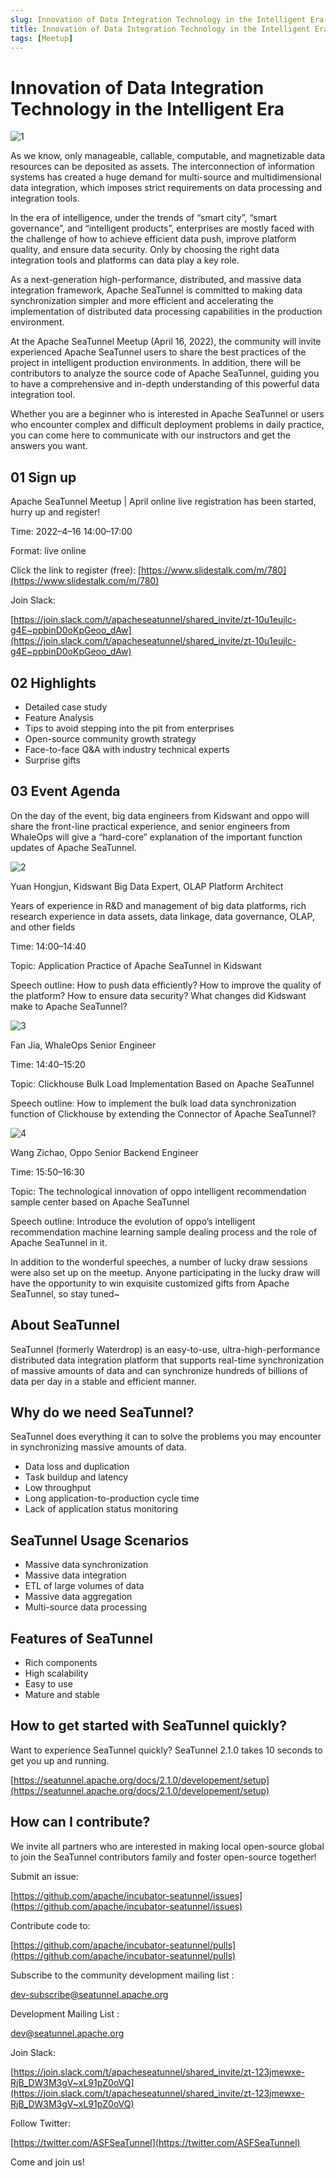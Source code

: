 ```yaml
---
slug: Innovation of Data Integration Technology in the Intelligent Era
title: Innovation of Data Integration Technology in the Intelligent Era
tags: [Meetup]
---
```

# Innovation of Data Integration Technology in the Intelligent Era



![1](/image/20220416/EN/1.png)


As we know, only manageable, callable, computable, and magnetizable data resources can be deposited as assets. The interconnection of information systems has created a huge demand for multi-source and multidimensional data integration, which imposes strict requirements on data processing and integration tools.

In the era of intelligence, under the trends of “smart city”, “smart governance”, and “intelligent products”, enterprises are mostly faced with the challenge of how to achieve efficient data push, improve platform quality, and ensure data security. Only by choosing the right data integration tools and platforms can data play a key role.

As a next-generation high-performance, distributed, and massive data integration framework, Apache SeaTunnel is committed to making data synchronization simpler and more efficient and accelerating the implementation of distributed data processing capabilities in the production environment.

At the Apache SeaTunnel Meetup (April 16, 2022), the community will invite experienced Apache SeaTunnel users to share the best practices of the project in intelligent production environments. In addition, there will be contributors to analyze the source code of Apache SeaTunnel, guiding you to have a comprehensive and in-depth understanding of this powerful data integration tool.

Whether you are a beginner who is interested in Apache SeaTunnel or users who encounter complex and difficult deployment problems in daily practice, you can come here to communicate with our instructors and get the answers you want.

## 01 Sign up

Apache SeaTunnel Meetup | April online live registration has been started, hurry up and register!

Time: 2022–4–16 14:00–17:00

Format: live online

Click the link to register (free): [https://www.slidestalk.com/m/780](https://www.slidestalk.com/m/780)

Join Slack:

[https://join.slack.com/t/apacheseatunnel/shared_invite/zt-10u1eujlc-g4E~ppbinD0oKpGeoo_dAw](https://join.slack.com/t/apacheseatunnel/shared_invite/zt-10u1eujlc-g4E~ppbinD0oKpGeoo_dAw)

## 02 Highlights

* Detailed case study
* Feature Analysis
* Tips to avoid stepping into the pit from enterprises
* Open-source community growth strategy
* Face-to-face Q&A with industry technical experts
* Surprise gifts
## 03 Event Agenda

On the day of the event, big data engineers from Kidswant and oppo will share the front-line practical experience, and senior engineers from WhaleOps will give a “hard-core” explanation of the important function updates of Apache SeaTunnel.


![2](/image/20220416/EN/2.png)


Yuan Hongjun, Kidswant Big Data Expert, OLAP Platform Architect

Years of experience in R&D and management of big data platforms, rich research experience in data assets, data linkage, data governance, OLAP, and other fields

Time: 14:00–14:40

Topic: Application Practice of Apache SeaTunnel in Kidswant

Speech outline: How to push data efficiently? How to improve the quality of the platform? How to ensure data security? What changes did Kidswant make to Apache SeaTunnel?


![3](/image/20220416/EN/3.png)


Fan Jia, WhaleOps Senior Engineer

Time: 14:40–15:20

Topic: Clickhouse Bulk Load Implementation Based on Apache SeaTunnel

Speech outline: How to implement the bulk load data synchronization function of Clickhouse by extending the Connector of Apache SeaTunnel?


![4](/static/image/20220416/EN/4.png)


Wang Zichao, Oppo Senior Backend Engineer

Time: 15:50–16:30

Topic: The technological innovation of oppo intelligent recommendation sample center based on Apache SeaTunnel

Speech outline: Introduce the evolution of oppo’s intelligent recommendation machine learning sample dealing process and the role of Apache SeaTunnel in it.

In addition to the wonderful speeches, a number of lucky draw sessions were also set up on the meetup. Anyone participating in the lucky draw will have the opportunity to win exquisite customized gifts from Apache SeaTunnel, so stay tuned~

## **About SeaTunnel**

SeaTunnel (formerly Waterdrop) is an easy-to-use, ultra-high-performance distributed data integration platform that supports real-time synchronization of massive amounts of data and can synchronize hundreds of billions of data per day in a stable and efficient manner.

## **Why do we need SeaTunnel?**

SeaTunnel does everything it can to solve the problems you may encounter in synchronizing massive amounts of data.

* Data loss and duplication
* Task buildup and latency
* Low throughput
* Long application-to-production cycle time
* Lack of application status monitoring
## **SeaTunnel Usage Scenarios**

* Massive data synchronization
* Massive data integration
* ETL of large volumes of data
* Massive data aggregation
* Multi-source data processing
## **Features of SeaTunnel**

* Rich components
* High scalability
* Easy to use
* Mature and stable
## **How to get started with SeaTunnel quickly?**

Want to experience SeaTunnel quickly? SeaTunnel 2.1.0 takes 10 seconds to get you up and running.

[https://seatunnel.apache.org/docs/2.1.0/developement/setup](https://seatunnel.apache.org/docs/2.1.0/developement/setup)

## **How can I contribute?**

We invite all partners who are interested in making local open-source global to join the SeaTunnel contributors family and foster open-source together!

Submit an issue:

[https://github.com/apache/incubator-seatunnel/issues](https://github.com/apache/incubator-seatunnel/issues)

Contribute code to:

[https://github.com/apache/incubator-seatunnel/pulls](https://github.com/apache/incubator-seatunnel/pulls)

Subscribe to the community development mailing list :

dev-subscribe@seatunnel.apache.org

Development Mailing List :

dev@seatunnel.apache.org

Join Slack:

[https://join.slack.com/t/apacheseatunnel/shared_invite/zt-123jmewxe-RjB_DW3M3gV~xL91pZ0oVQ](https://join.slack.com/t/apacheseatunnel/shared_invite/zt-123jmewxe-RjB_DW3M3gV~xL91pZ0oVQ)

Follow Twitter:

[https://twitter.com/ASFSeaTunnel](https://twitter.com/ASFSeaTunnel)

Come and join us!

